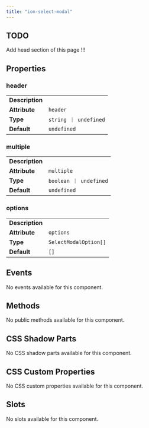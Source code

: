 ```yaml
---
title: "ion-select-modal"
---
```


## TODO

Add head section of this page !!!

## Properties

### header

|                 |                       |
| --------------- | --------------------- |
| **Description** |                       |
| **Attribute**   | `header`              |
| **Type**        | `string ｜ undefined` |
| **Default**     | `undefined`           |

### multiple

|                 |                        |
| --------------- | ---------------------- |
| **Description** |                        |
| **Attribute**   | `multiple`             |
| **Type**        | `boolean ｜ undefined` |
| **Default**     | `undefined`            |

### options

|                 |                       |
| --------------- | --------------------- |
| **Description** |                       |
| **Attribute**   | `options`             |
| **Type**        | `SelectModalOption[]` |
| **Default**     | `[]`                  |

## Events

No events available for this component.

## Methods

No public methods available for this component.

## CSS Shadow Parts

No CSS shadow parts available for this component.

## CSS Custom Properties

No CSS custom properties available for this component.

## Slots

No slots available for this component.
